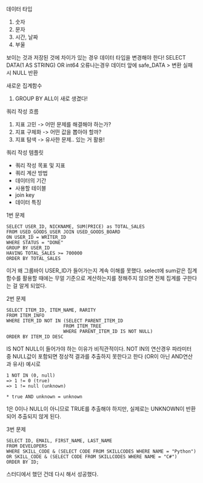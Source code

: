 데이터 타입
1. 숫자
2. 문자
3. 시간, 날짜
4. 부울

보이는 것과 저장된 것에 차이가 있는 경우 데이터 타입을 변경해야 한다!
SELECT
  DATA(1 AS STRING)
OR int64
오류나는경우 데이터 앞에 safe_DATA > 변환 실패시 NULL 반환

새로운 집계함수

1. GROUP BY ALL이 새로 생겼다!

쿼리 작성 흐름
1. 지표 고민 -> 어떤 문제를 해결해야 하는가?
2. 지표 구체화 -> 어떤 값을 뽑아야 할까?
3. 지표 탐색 -> 유사한 문제.. 있는 거 활용!


쿼리 작성 템플릿
- 쿼리 작성 목표 및 지표
- 쿼리 계산 방법
- 데이터의 기간
- 사용할 테이블
- join key
- 데이터 특징



1번 문제

```
SELECT USER_ID, NICKNAME, SUM(PRICE) as TOTAL_SALES 
FROM USED_GOODS_USER JOIN USED_GOODS_BOARD
ON USER_ID = WRITER_ID
WHERE STATUS = "DONE"
GROUP BY USER_ID
HAVING TOTAL_SALES >= 700000
ORDER BY TOTAL_SALES
```

이거 왜 그룹바이 USER_ID가 들어가는지 계속 이해를 못했다. 
select에 sum같은 집계함수를 활용할 때에는 무얼 기준으로 계산하는지를 정해주지 않으면 전체 집계를 구한다는 걸 알게 되었다.


2번 문제
```
SELECT ITEM_ID, ITEM_NAME, RARITY
FROM ITEM_INFO
WHERE ITEM_ID NOT IN (SELECT PARENT_ITEM_ID 
                     FROM ITEM_TREE
                     WHERE PARENT_ITEM_ID IS NOT NULL)
ORDER BY ITEM_ID DESC
```
IS NOT NULL이 들어가야 하는 이유가 비직관적이다.
NOT IN의 연산경우 파라미터 중 NULL값이 포함되면 정상적 결과를 추출하지 못한다고 한다 (OR이 아닌 AND연산과 유사)
예시로

```
1 NOT IN (0, null)
=> 1 != 0 (true)
=> 1 != null (unknown)

* true AND unknown = unknown
```
1은 0이나 NULL이 아니므로 TRUE를 추출해야 하지만,
실제로는 UNKNOWN이 반환되어 추출되지 않게 된다.



3번 문제
```
SELECT ID, EMAIL, FIRST_NAME, LAST_NAME
FROM DEVELOPERS
WHERE SKILL_CODE & (SELECT CODE FROM SKILLCODES WHERE NAME = "Python")
OR SKILL_CODE & (SELECT CODE FROM SKILLCODES WHERE NAME = "C#")
ORDER BY ID;
```

스터디에서 했던 건데 다시 해서 성공했다.
